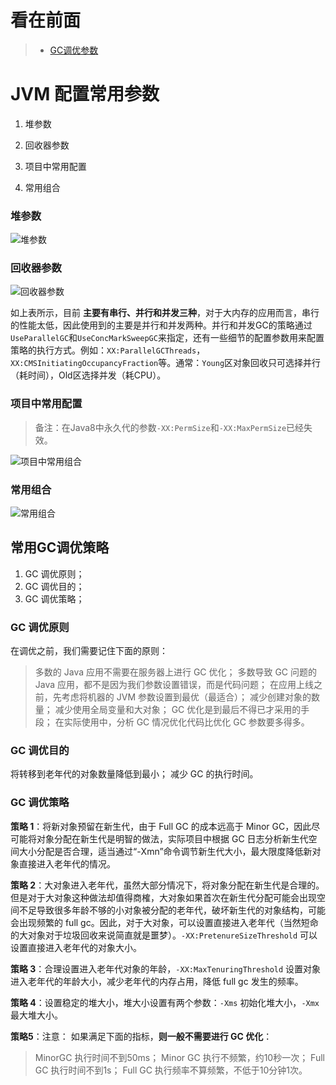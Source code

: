 看在前面
====

> * <a href="https://github.com/Snailclimb/JavaGuide/blob/master/docs/java/jvm/GC%E8%B0%83%E4%BC%98%E5%8F%82%E6%95%B0.md">GC调优参数</a>

JVM 配置常用参数
====

1. 堆参数

2. 回收器参数

3. 项目中常用配置

4. 常用组合

<h3>堆参数</h3>

![堆参数](https://github.com/DemoTransfer/LearningRecord/blob/master/java/interview/JVM/picture/%E5%A0%86%E5%8F%82%E6%95%B0.jpg)

<h3>回收器参数</h3>

![回收器参数](https://github.com/DemoTransfer/LearningRecord/blob/master/java/interview/JVM/picture/%E5%9B%9E%E6%94%B6%E5%99%A8%E5%8F%82%E6%95%B0.jpg)

如上表所示，目前 **主要有串行、并行和并发三种**，对于大内存的应用而言，串行的性能太低，因此使用到的主要是并行和并发两种。并行和并发GC的策略通过```UseParallelGC```和```UseConcMarkSweepGC```来指定，还有一些细节的配置参数用来配置策略的执行方式。例如：```XX:ParallelGCThreads```，```XX:CMSInitiatingOccupancyFraction```等。通常：```Young```区对象回收只可选择并行（耗时间），Old区选择并发（耗CPU）。

<h3>项目中常用配置</h3>

> 备注：在Java8中永久代的参数```-XX:PermSize```和```-XX:MaxPermSize```已经失效。

![项目中常用组合](https://github.com/DemoTransfer/LearningRecord/blob/master/java/interview/JVM/picture/%E9%A1%B9%E7%9B%AE%E4%B8%AD%E5%B8%B8%E7%94%A8%E9%85%8D%E7%BD%AE.jpg)

<h3>常用组合</h3>

![常用组合](https://github.com/DemoTransfer/LearningRecord/blob/master/java/interview/JVM/picture/%E5%B8%B8%E7%94%A8%E7%BB%84%E5%90%88.jpg)

常用GC调优策略
------

1. GC 调优原则；
2. GC 调优目的；
3. GC 调优策略；

<h3>GC 调优原则</h3>

在调优之前，我们需要记住下面的原则：

> 多数的 Java 应用不需要在服务器上进行 GC 优化； 多数导致 GC 问题的 Java 应用，都不是因为我们参数设置错误，而是代码问题； 在应用上线之前，先考虑将机器的 JVM 参数设置到最优（最适合）； 减少创建对象的数量； 减少使用全局变量和大对象； GC 优化是到最后不得已才采用的手段； 在实际使用中，分析 GC 情况优化代码比优化 GC 参数要多得多。

<h3>GC 调优目的</h3>

将转移到老年代的对象数量降低到最小； 减少 GC 的执行时间。

<h3>GC 调优策略</h3>

**策略 1**：将新对象预留在新生代，由于 Full GC 的成本远高于 Minor GC，因此尽可能将对象分配在新生代是明智的做法，实际项目中根据 GC 日志分析新生代空间大小分配是否合理，适当通过“-Xmn”命令调节新生代大小，最大限度降低新对象直接进入老年代的情况。

**策略 2**：大对象进入老年代，虽然大部分情况下，将对象分配在新生代是合理的。但是对于大对象这种做法却值得商榷，大对象如果首次在新生代分配可能会出现空间不足导致很多年龄不够的小对象被分配的老年代，破坏新生代的对象结构，可能会出现频繁的 full gc。因此，对于大对象，可以设置直接进入老年代（当然短命的大对象对于垃圾回收来说简直就是噩梦）。```-XX:PretenureSizeThreshold``` 可以设置直接进入老年代的对象大小。

**策略 3**：合理设置进入老年代对象的年龄，```-XX:MaxTenuringThreshold``` 设置对象进入老年代的年龄大小，减少老年代的内存占用，降低 full gc 发生的频率。

**策略 4**：设置稳定的堆大小，堆大小设置有两个参数：```-Xms``` 初始化堆大小，```-Xmx``` 最大堆大小。

**策略5**：注意： 如果满足下面的指标，**则一般不需要进行 GC 优化**：

> MinorGC 执行时间不到50ms； Minor GC 执行不频繁，约10秒一次； Full GC 执行时间不到1s； Full GC 执行频率不算频繁，不低于10分钟1次。
